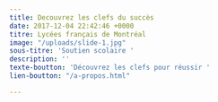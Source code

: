 ```yaml
---
title: Decouvrez les clefs du succès
date: 2017-12-04 22:42:46 +0000
titre: Lycées français de Montréal
image: "/uploads/slide-1.jpg"
sous-titre: 'Soutien scolaire '
description: ''
texte-boutton: 'Découvrez les clefs pour réussir '
lien-boutton: "/a-propos.html"

---
```

